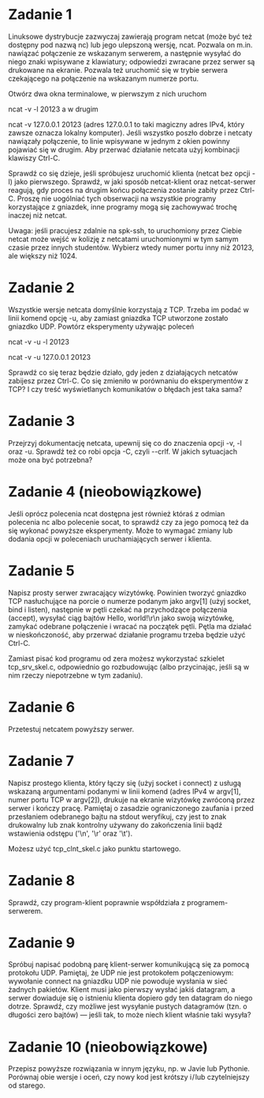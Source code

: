 # Zadanie 1

Linuksowe dystrybucje zazwyczaj zawierają program netcat (może być też dostępny pod nazwą nc) lub jego ulepszoną wersję, ncat. Pozwala on m.in. nawiązać połączenie ze wskazanym serwerem, a następnie wysyłać do niego znaki wpisywane z klawiatury; odpowiedzi zwracane przez serwer są drukowane na ekranie. Pozwala też uruchomić się w trybie serwera czekającego na połączenie na wskazanym numerze portu.

Otwórz dwa okna terminalowe, w pierwszym z nich uruchom

ncat -v -l 20123
a w drugim

ncat -v 127.0.0.1 20123
(adres 127.0.0.1 to taki magiczny adres IPv4, który zawsze oznacza lokalny komputer). Jeśli wszystko poszło dobrze i netcaty nawiązały połączenie, to linie wpisywane w jednym z okien powinny pojawiać się w drugim. Aby przerwać działanie netcata użyj kombinacji klawiszy Ctrl-C.

Sprawdź co się dzieje, jeśli spróbujesz uruchomić klienta (netcat bez opcji -l) jako pierwszego. Sprawdź, w jaki sposób netcat-klient oraz netcat-serwer reagują, gdy proces na drugim końcu połączenia zostanie zabity przez Ctrl-C. Proszę nie uogólniać tych obserwacji na wszystkie programy korzystające z gniazdek, inne programy mogą się zachowywać trochę inaczej niż netcat.

Uwaga: jeśli pracujesz zdalnie na spk-ssh, to uruchomiony przez Ciebie netcat może wejść w kolizję z netcatami uruchomionymi w tym samym czasie przez innych studentów. Wybierz wtedy numer portu inny niż 20123, ale większy niż 1024.

# Zadanie 2

Wszystkie wersje netcata domyślnie korzystają z TCP. Trzeba im podać w linii komend opcję -u, aby zamiast gniazdka TCP utworzone zostało gniazdko UDP. Powtórz eksperymenty używając poleceń

ncat -v -u -l 20123

ncat -v -u 127.0.0.1 20123

Sprawdź co się teraz będzie działo, gdy jeden z działających netcatów zabijesz przez Ctrl-C. Co się zmieniło w porównaniu do eksperymentów z TCP? I czy treść wyświetlanych komunikatów o błędach jest taka sama?

# Zadanie 3

Przejrzyj dokumentację netcata, upewnij się co do znaczenia opcji -v, -l oraz -u. Sprawdź też co robi opcja -C, czyli --crlf. W jakich sytuacjach może ona być potrzebna?

# Zadanie 4 (nieobowiązkowe)

Jeśli oprócz polecenia ncat dostępna jest również któraś z odmian polecenia nc albo polecenie socat, to sprawdź czy za jego pomocą też da się wykonać powyższe eksperymenty. Może to wymagać zmiany lub dodania opcji w poleceniach uruchamiających serwer i klienta.

# Zadanie 5

Napisz prosty serwer zwracający wizytówkę. Powinien tworzyć gniazdko TCP nasłuchujące na porcie o numerze podanym jako argv[1] (użyj socket, bind i listen), następnie w pętli czekać na przychodzące połączenia (accept), wysyłać ciąg bajtów Hello, world!\r\n jako swoją wizytówkę, zamykać odebrane połączenie i wracać na początek pętli. Pętla ma działać w nieskończoność, aby przerwać działanie programu trzeba będzie użyć Ctrl-C.

Zamiast pisać kod programu od zera możesz wykorzystać szkielet tcp_srv_skel.c, odpowiednio go rozbudowując (albo przycinając, jeśli są w nim rzeczy niepotrzebne w tym zadaniu).

# Zadanie 6

Przetestuj netcatem powyższy serwer.

# Zadanie 7

Napisz prostego klienta, który łączy się (użyj socket i connect) z usługą wskazaną argumentami podanymi w linii komend (adres IPv4 w argv[1], numer portu TCP w argv[2]), drukuje na ekranie wizytówkę zwróconą przez serwer i kończy pracę. Pamiętaj o zasadzie ograniczonego zaufania i przed przesłaniem odebranego bajtu na stdout weryfikuj, czy jest to znak drukowalny lub znak kontrolny używany do zakończenia linii bądź wstawienia odstępu ('\n', '\r' oraz '\t').

Możesz użyć tcp_clnt_skel.c jako punktu startowego.

# Zadanie 8

Sprawdź, czy program-klient poprawnie współdziała z programem-serwerem.

# Zadanie 9

Spróbuj napisać podobną parę klient-serwer komunikującą się za pomocą protokołu UDP. Pamiętaj, że UDP nie jest protokołem połączeniowym: wywołanie connect na gniazdku UDP nie powoduje wysłania w sieć żadnych pakietów. Klient musi jako pierwszy wysłać jakiś datagram, a serwer dowiaduje się o istnieniu klienta dopiero gdy ten datagram do niego dotrze. Sprawdź, czy możliwe jest wysyłanie pustych datagramów (tzn. o długości zero bajtów) — jeśli tak, to może niech klient właśnie taki wysyła?

# Zadanie 10 (nieobowiązkowe)

Przepisz powyższe rozwiązania w innym języku, np. w Javie lub Pythonie. Porównaj obie wersje i oceń, czy nowy kod jest krótszy i / lub czytelniejszy od starego.
